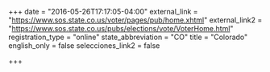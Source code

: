 +++
date = "2016-05-26T17:17:05-04:00"
external_link = "https://www.sos.state.co.us/voter/pages/pub/home.xhtml"
external_link2 = "https://www.sos.state.co.us/pubs/elections/vote/VoterHome.html"
registration_type = "online"
state_abbreviation = "CO"
title = "Colorado"
english_only = false
selecciones_link2 = false


+++
